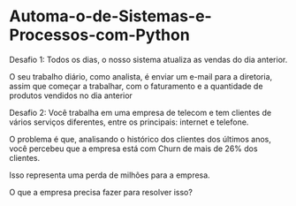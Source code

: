 # Automa-o-de-Sistemas-e-Processos-com-Python
Desafio 1: 
Todos os dias, o nosso sistema atualiza as vendas do dia anterior. 

O seu trabalho diário, como analista, é enviar um e-mail para a diretoria, assim que começar a trabalhar, com o faturamento e a quantidade de produtos vendidos no dia anterior



Desafio 2:
Você trabalha em uma empresa de telecom e tem clientes de vários serviços diferentes, entre os principais: internet e telefone.

O problema é que, analisando o histórico dos clientes dos últimos anos, você percebeu que a empresa está com Churn de mais de 26% dos clientes.

Isso representa uma perda de milhões para a empresa.

O que a empresa precisa fazer para resolver isso?
